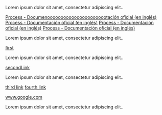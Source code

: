 Lorem ipsum dolor sit amet, consectetur adipiscing elit..

[Process - Documenooooooooooooooooooooootación oficial (en inglés)](https://nodejs.org/api/process.html)
[Process - Documentación oficial (en inglés)](https://nodejs.org/api/process.html)
[Process - Documentación oficial (en inglés)](https://nodejs.org/api/process.html)
[Process - Documentación oficial (en inglés)](https://nodejs.org/api/process.html)

Lorem ipsum dolor sit amet, consectetur adipiscing elit..

[first](https://facebook.com)

Lorem ipsum dolor sit amet, consectetur adipiscing elit..

[secondLink](http://google.com)

Lorem ipsum dolor sit amet, consectetur adipiscing elit..

[third link](https://googooole.com)
[fourth link](https://paginafantasmita12324fljfljfldjf.com)

www.google.com

Lorem ipsum dolor sit amet, consectetur adipiscing elit..
